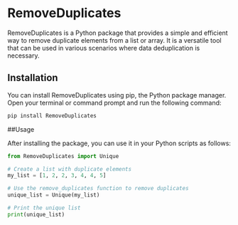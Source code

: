 # RemoveDuplicates

RemoveDuplicates is a Python package that provides a simple and efficient way to remove duplicate elements from a list or array. It is a versatile tool that can be used in various scenarios where data deduplication is necessary.

## Installation

You can install RemoveDuplicates using pip, the Python package manager. Open your terminal or command prompt and run the following command:

```bash
pip install RemoveDuplicates
```
##Usage

After installing the package, you can use it in your Python scripts as follows:

```Python
from RemoveDuplicates import Unique

# Create a list with duplicate elements
my_list = [1, 2, 2, 3, 4, 4, 5]

# Use the remove_duplicates function to remove duplicates
unique_list = Unique(my_list)

# Print the unique list
print(unique_list)
```